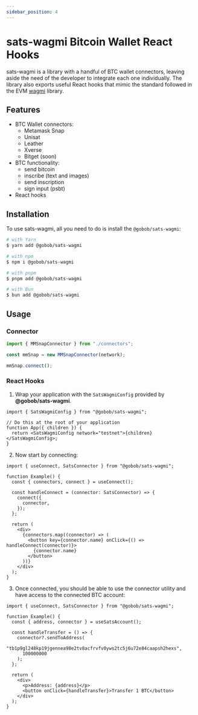 ```yaml
---
sidebar_position: 4
---
```


# sats-wagmi Bitcoin Wallet React Hooks

sats-wagmi is a library with a handful of BTC wallet connectors, leaving aside the need of the developer to integrate each one individually. The library also exports useful React hooks that mimic the standard followed in the EVM [wagmi](https://wagmi.sh/react/getting-started) library.

## Features

- BTC Wallet connectors:
  - Metamask Snap
  - Unisat
  - Leather
  - Xverse
  - Bitget (soon)
- BTC functionality:
  - send bitcoin
  - inscribe (text and images)
  - send inscription
  - sign input (psbt)
- React hooks

## Installation

To use sats-wagmi, all you need to do is install the
`@gobob/sats-wagmi`:

```sh
# with Yarn
$ yarn add @gobob/sats-wagmi

# with npm
$ npm i @gobob/sats-wagmi

# with pnpm
$ pnpm add @gobob/sats-wagmi

# with Bun
$ bun add @gobob/sats-wagmi
```

## Usage

### Connector

```ts
import { MMSnapConnector } from "./connectors";

const mmSnap = new MMSnapConnector(network);

mmSnap.connect();
```

### React Hooks

1. Wrap your application with the `SatsWagmiConfig` provided by **@gobob/sats-wagmi**.

```tsx
import { SatsWagmiConfig } from "@gobob/sats-wagmi";

// Do this at the root of your application
function App({ children }) {
  return <SatsWagmiConfig network="testnet">{children}</SatsWagmiConfig>;
}
```

2. Now start by connecting:

```tsx
import { useConnect, SatsConnector } from "@gobob/sats-wagmi";

function Example() {
  const { connectors, connect } = useConnect();

  const handleConnect = (connector: SatsConnector) => {
    connect({
      connector,
    });
  };

  return (
    <div>
      {connectors.map((connector) => (
        <button key={connector.name} onClick={() => handleConnect(connector)}>
          {connector.name}
        </button>
      ))}
    </div>
  );
}
```

3. Once connected, you should be able to use the connector utility and have access to the connected BTC account:

```tsx
import { useConnect, SatsConnector } from "@gobob/sats-wagmi";

function Example() {
  const { address, connector } = useSatsAccount();

  const handleTransfer = () => {
    connector?.sendToAddress(
      "tb1p9gl248kp19jgennea98e2tv8acfrvfv0yws2tc5j6u72e84caapsh2hexs",
      100000000
    );
  };

  return (
    <div>
      <p>Address: {address}</p>
      <button onClick={handleTransfer}>Transfer 1 BTC</button>
    </div>
  );
}
```
